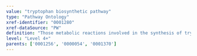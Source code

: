 ```yaml
---
value: "tryptophan biosynthetic pathway"
type: "Pathway Ontology"
xref-identifier: "0001280"
xref-dataSource: "PW"
definition: "Those metabolic reactions involved in the synthesis of tryptophan, an essential amino acid that human cannot synthesize. Its synthesis takes place in plants and microorganisms. In plants, the synthesis of aromatic amino acids is part of chorismate pathway, the end branch point of shikimate pathway."
level: "Level 4+"
parents: ['0001256', '0000054', '0001370']
---
```


